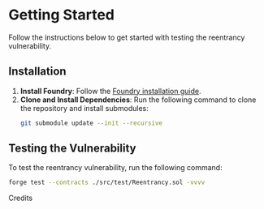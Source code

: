 # Getting Started

Follow the instructions below to get started with testing the reentrancy vulnerability.

## Installation

1. **Install Foundry**: Follow the [Foundry installation guide](https://book.getfoundry.sh/getting-started/installation.html).
2. **Clone and Install Dependencies**: Run the following command to clone the repository and install submodules:
    ```sh
    git submodule update --init --recursive
    ```

## Testing the Vulnerability

To test the reentrancy vulnerability, run the following command:
```sh
forge test --contracts ./src/test/Reentrancy.sol -vvvv
```

Credits

